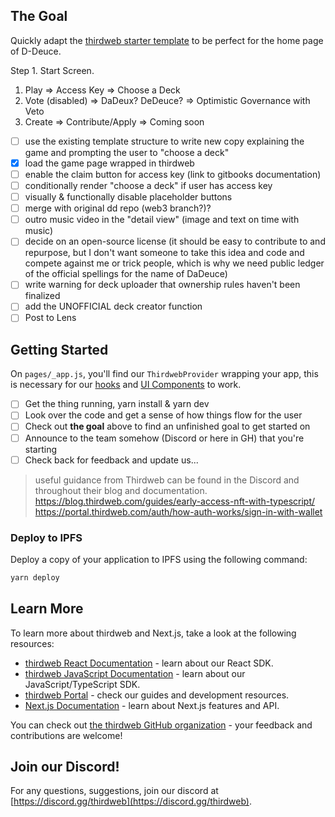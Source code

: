 ## The Goal

Quickly adapt the [thirdweb starter template](https://next-javascript-starter.thirdweb-example.com/) to be perfect for the home page of D-Deuce.

Step 1. Start Screen.

1. Play => Access Key => Choose a Deck
2. Vote (disabled) => DaDeux? DeDeuce? => Optimistic Governance with Veto
3. Create => Contribute/Apply => Coming soon

- [ ] use the existing template structure to write new copy explaining the game and prompting the user to "choose a deck"
- [x] load the game page wrapped in thirdweb
- [ ] enable the claim button for access key (link to gitbooks documentation)
- [ ] conditionally render "choose a deck" if user has access key
- [ ] visually & functionally disable placeholder buttons
- [ ] merge with original dd repo (web3 branch?)?
- [ ] outro music video in the "detail view" (image and text on time with music)
- [ ] decide on an open-source license (it should be easy to contribute to and repurpose, but I don't want someone to take this idea and code and compete against me or trick people, which is why we need public ledger of the official spellings for the name of DaDeuce)
- [ ] write warning for deck uploader that ownership rules haven't been finalized
- [ ] add the UNOFFICIAL deck creator function
- [ ] Post to Lens

## Getting Started

On `pages/_app.js`, you'll find our `ThirdwebProvider` wrapping your app, this is necessary for our [hooks](https://portal.thirdweb.com/react) and
[UI Components](https://portal.thirdweb.com/ui-components) to work.

- [ ] Get the thing running, yarn install & yarn dev
- [ ] Look over the code and get a sense of how things flow for the user
- [ ] Check out **the goal** above to find an unfinished goal to get started on
- [ ] Announce to the team somehow (Discord or here in GH) that you're starting
- [ ] Check back for feedback and update us...

> useful guidance from Thirdweb can be found in the Discord and throughout their blog and documentation. <br> https://blog.thirdweb.com/guides/early-access-nft-with-typescript/ <br> https://portal.thirdweb.com/auth/how-auth-works/sign-in-with-wallet

### Deploy to IPFS

Deploy a copy of your application to IPFS using the following command:

```bash
yarn deploy
```

## Learn More

To learn more about thirdweb and Next.js, take a look at the following resources:

- [thirdweb React Documentation](https://docs.thirdweb.com/react) - learn about our React SDK.
- [thirdweb JavaScript Documentation](https://docs.thirdweb.com/react) - learn about our JavaScript/TypeScript SDK.
- [thirdweb Portal](https://docs.thirdweb.com/react) - check our guides and development resources.
- [Next.js Documentation](https://nextjs.org/docs) - learn about Next.js features and API.

You can check out [the thirdweb GitHub organization](https://github.com/thirdweb-dev) - your feedback and contributions are welcome!

## Join our Discord!

For any questions, suggestions, join our discord at [https://discord.gg/thirdweb](https://discord.gg/thirdweb).
